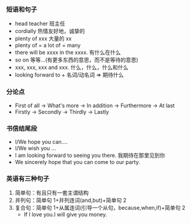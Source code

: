 ### 短语和句子

- head teacher 班主任
- cordially 热情友好地，诚挚的
- plenty of xxx 大量的 xx
- plenty of = a lot of = many
- there will be xxxx in the xxxx. 有什么在什么
- so on 等等...(有更多东西的意思，而不是等待的意思)
- xxx, xxx, xxx and xxx. 什么，什么，什么和什么
- looking forward to + 名词/动名词 => 期待什么

### 分论点

- First of all -> What's more -> In addition -> Furthermore -> At last
- Firstly -> Secondly -> Thirdly -> Lastly

### 书信结尾段

- I/We hope you can....
- I/We wish you ...
- I am looking forward to seeing you there. 我期待在那里见到你
- We sincerely hope that you can come to our party.

### 英语有三种句子

1. 简单句：有且只有一套主谓结构
2. 并列句：简单句 1+并列连词(and,but)+简单句 2
3. 复合句：简单句 1+从属连词(引导一个从句，because,when,if)+简单句 2
   - If I love you.I will give you money.
